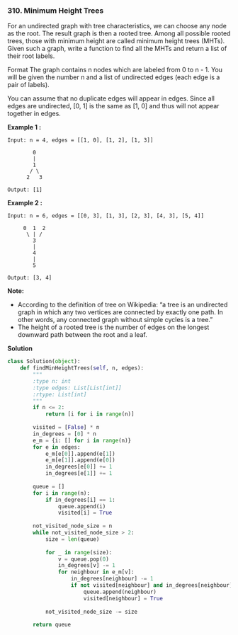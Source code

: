 ### 310. Minimum Height Trees

For an undirected graph with tree characteristics, we can choose any node as the root. The result graph is then a rooted tree. Among all possible rooted trees, those with minimum height are called minimum height trees (MHTs). Given such a graph, write a function to find all the MHTs and return a list of their root labels.

Format
The graph contains n nodes which are labeled from 0 to n - 1. You will be given the number n and a list of undirected edges (each edge is a pair of labels).

You can assume that no duplicate edges will appear in edges. Since all edges are undirected, [0, 1] is the same as [1, 0] and thus will not appear together in edges.

**Example 1 :**
```
Input: n = 4, edges = [[1, 0], [1, 2], [1, 3]]

        0
        |
        1
       / \
      2   3 

Output: [1]
```

**Example 2 :**
```
Input: n = 6, edges = [[0, 3], [1, 3], [2, 3], [4, 3], [5, 4]]

     0  1  2
      \ | /
        3
        |
        4
        |
        5 

Output: [3, 4]
```

**Note:**
- According to the definition of tree on Wikipedia: “a tree is an undirected graph in which any two vertices are connected by exactly one path. In other words, any connected graph without simple cycles is a tree.”
- The height of a rooted tree is the number of edges on the longest downward path between the root and a leaf.

**Solution**
```Python
class Solution(object):
    def findMinHeightTrees(self, n, edges):
        """
        :type n: int
        :type edges: List[List[int]]
        :rtype: List[int]
        """
        if n <= 2:
            return [i for i in range(n)]
        
        visited = [False] * n
        in_degrees = [0] * n
        e_m = {i: [] for i in range(n)}
        for e in edges:
            e_m[e[0]].append(e[1])
            e_m[e[1]].append(e[0])
            in_degrees[e[0]] += 1
            in_degrees[e[1]] += 1
        
        queue = []
        for i in range(n):
            if in_degrees[i] == 1:
                queue.append(i)
                visited[i] = True
        
        not_visited_node_size = n
        while not_visited_node_size > 2:
            size = len(queue)
            
            for _ in range(size):
                v = queue.pop(0)
                in_degrees[v] -= 1
                for neighbour in e_m[v]:
                    in_degrees[neighbour] -= 1
                    if not visited[neighbour] and in_degrees[neighbour] == 1:
                        queue.append(neighbour)
                        visited[neighbour] = True
            
            not_visited_node_size -= size
        
        return queue
```